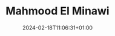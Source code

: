 ---
title: "Mahmood El Minawi"
date: 2024-02-18T11:06:31+01:00
draft: false
weight: 4
image: "img/default.jpg"
description: "Thesis Student: Opponent trajectory estimation"
---